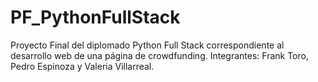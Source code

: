 # PF_PythonFullStack
Proyecto Final del diplomado Python Full Stack correspondiente al desarrollo web de una página de crowdfunding.
Integrantes: Frank Toro, Pedro Espinoza y Valeria Villarreal. 
